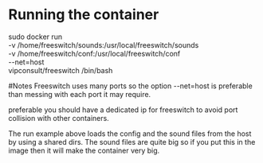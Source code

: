 # Running the container

sudo docker run \
	-v /home/freeswitch/sounds:/usr/local/freeswitch/sounds \
	-v /home/freeswitch/conf:/usr/local/freeswitch/conf \
	--net=host \
	vipconsult/freeswitch /bin/bash

#Notes
Freeswitch uses many ports so the option --net=host is preferable than messing with each port it may require.

preferable you should have a dedicated ip for freeswitch to avoid port collision with other containers.

The run example above loads the config and the sound files from the host by using a shared dirs.
The sound files are quite big so if you put this in the image then it will make the container very big.

